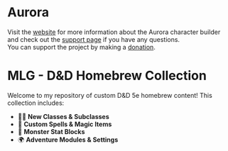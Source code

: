 # Aurora
Visit the [website](http://www.aurorabuilder.com "Aurora Website") for more information about the Aurora character builder and check out the [support page](http://www.aurorabuilder.com/support "Aurora Support Page") if you have any questions.<br> You can support the project by making a [donation](https://aurorabuilder.com/donate/).

# MLG - D&D Homebrew Collection

Welcome to my repository of custom D&D 5e homebrew content! This collection includes:

- 🧙‍♂️ **New Classes & Subclasses**  
- 🧪 **Custom Spells & Magic Items**  
- 🐉 **Monster Stat Blocks**  
- 🌍 **Adventure Modules & Settings**  


